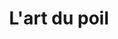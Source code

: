 ---
title: "L'art du poil"
url: /carrieres-sous-poissy/lart-du-poil/
shop: toilettage des animaux
---